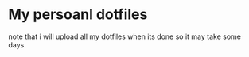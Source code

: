 # My persoanl dotfiles
note that i will upload all my dotfiles when its done so it may take some days.

